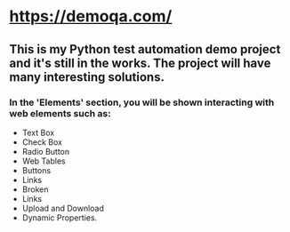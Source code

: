 # https://demoqa.com/
## This is my Python test automation demo project and it's still in the works. The project will have many interesting solutions.
### In the 'Elements' section, you will be shown interacting with web elements such as: 
- Text Box
-  Check Box
-  Radio Button
-  Web Tables
-  Buttons
-  Links
-  Broken
-  Links
-  Upload and Download
-  Dynamic Properties.
